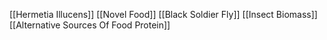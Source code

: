 [[Hermetia Illucens]]
[[Novel Food]]
[[Black Soldier Fly]]
[[Insect Biomass]]
[[Alternative Sources Of Food Protein]]

